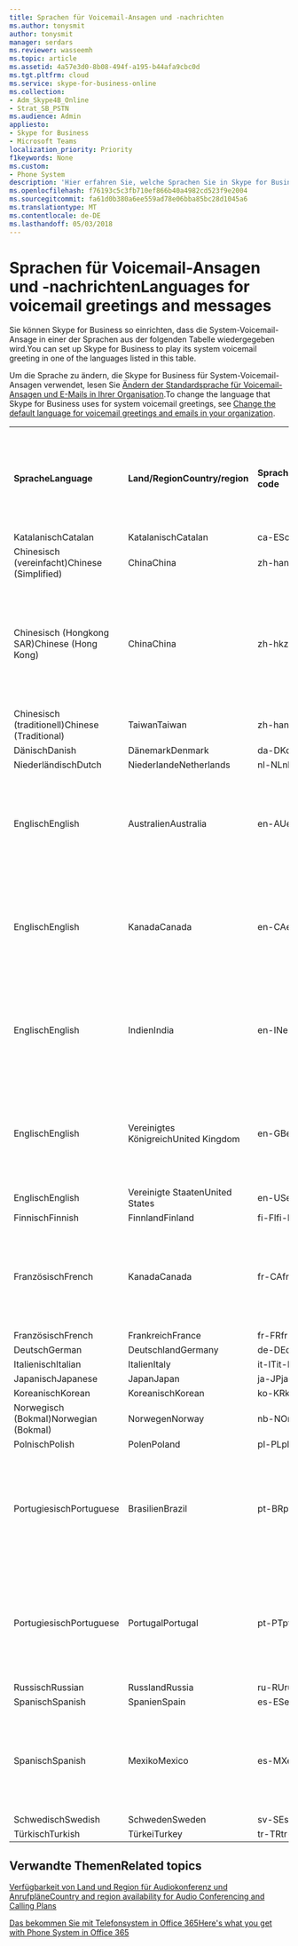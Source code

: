 ```yaml
---
title: Sprachen für Voicemail-Ansagen und -nachrichten
ms.author: tonysmit
author: tonysmit
manager: serdars
ms.reviewer: wasseemh
ms.topic: article
ms.assetid: 4a57e3d0-8b08-494f-a195-b44afa9cbc0d
ms.tgt.pltfrm: cloud
ms.service: skype-for-business-online
ms.collection:
- Adm_Skype4B_Online
- Strat_SB_PSTN
ms.audience: Admin
appliesto:
- Skype for Business
- Microsoft Teams
localization_priority: Priority
f1keywords: None
ms.custom:
- Phone System
description: 'Hier erfahren Sie, welche Sprachen Sie in Skype for Business für die Standardnachrichten des Systems festlegen können. '
ms.openlocfilehash: f76193c5c3fb710ef866b40a4982cd523f9e2004
ms.sourcegitcommit: fa61d0b380a6ee559ad78e06bba85bc28d1045a6
ms.translationtype: MT
ms.contentlocale: de-DE
ms.lasthandoff: 05/03/2018
---
```

# <a name="languages-for-voicemail-greetings-and-messages"></a><span data-ttu-id="f3b29-103">Sprachen für Voicemail-Ansagen und -nachrichten</span><span class="sxs-lookup"><span data-stu-id="f3b29-103">Languages for voicemail greetings and messages</span></span>

<span data-ttu-id="f3b29-104">Sie können Skype for Business so einrichten, dass die System-Voicemail-Ansage in einer der Sprachen aus der folgenden Tabelle wiedergegeben wird.</span><span class="sxs-lookup"><span data-stu-id="f3b29-104">You can set up Skype for Business to play its system voicemail greeting in one of the languages listed in this table.</span></span>
  
<span data-ttu-id="f3b29-105">Um die Sprache zu ändern, die Skype for Business für System-Voicemail-Ansagen verwendet, lesen Sie [Ändern der Standardsprache für Voicemail-Ansagen und E-Mails in Ihrer Organisation](change-the-default-language-for-greetings-and-emails.md).</span><span class="sxs-lookup"><span data-stu-id="f3b29-105">To change the language that Skype for Business uses for system voicemail greetings, see [Change the default language for voicemail greetings and emails in your organization](change-the-default-language-for-greetings-and-emails.md).</span></span>
  
|||||||
|:-----|:-----|:-----|:-----|:-----|:-----|
|<span data-ttu-id="f3b29-106">**Sprache**</span><span class="sxs-lookup"><span data-stu-id="f3b29-106">**Language**</span></span> <br/> |<span data-ttu-id="f3b29-107">**Land/Region**</span><span class="sxs-lookup"><span data-stu-id="f3b29-107">**Country/region**</span></span> <br/> |<span data-ttu-id="f3b29-108">**Sprachcode**</span><span class="sxs-lookup"><span data-stu-id="f3b29-108">**Language code**</span></span> <br/> |<span data-ttu-id="f3b29-109">**Für Benutzer in E-Mails sichtbar?**</span><span class="sxs-lookup"><span data-stu-id="f3b29-109">**Available for a user to see it in email?**</span></span> <br/> |<span data-ttu-id="f3b29-110">**Verfügbar bei Anrufen des Benutzers?**</span><span class="sxs-lookup"><span data-stu-id="f3b29-110">**Available when the user calls in?**</span></span> <br/> |<span data-ttu-id="f3b29-111">**Transkription verfügbar?**</span><span class="sxs-lookup"><span data-stu-id="f3b29-111">**Transcription available?**</span></span> <br/> |
|<span data-ttu-id="f3b29-112">Katalanisch</span><span class="sxs-lookup"><span data-stu-id="f3b29-112">Catalan</span></span>  <br/> |<span data-ttu-id="f3b29-113">Katalanisch</span><span class="sxs-lookup"><span data-stu-id="f3b29-113">Catalan</span></span>  <br/> |<span data-ttu-id="f3b29-114">ca-ES</span><span class="sxs-lookup"><span data-stu-id="f3b29-114">ca-ES</span></span>  <br/> |<span data-ttu-id="f3b29-115">Ja</span><span class="sxs-lookup"><span data-stu-id="f3b29-115">Yes</span></span>  <br/> |<span data-ttu-id="f3b29-116">Ja</span><span class="sxs-lookup"><span data-stu-id="f3b29-116">Yes</span></span>  <br/> |<span data-ttu-id="f3b29-117">Nein</span><span class="sxs-lookup"><span data-stu-id="f3b29-117">No</span></span>  <br/> |
|<span data-ttu-id="f3b29-118">Chinesisch (vereinfacht)</span><span class="sxs-lookup"><span data-stu-id="f3b29-118">Chinese (Simplified)</span></span>  <br/> |<span data-ttu-id="f3b29-119">China</span><span class="sxs-lookup"><span data-stu-id="f3b29-119">China</span></span>  <br/> |<span data-ttu-id="f3b29-120">zh-hans</span><span class="sxs-lookup"><span data-stu-id="f3b29-120">zh-hans</span></span>  <br/> |<span data-ttu-id="f3b29-121">Ja</span><span class="sxs-lookup"><span data-stu-id="f3b29-121">Yes</span></span>  <br/> |<span data-ttu-id="f3b29-122">Ja</span><span class="sxs-lookup"><span data-stu-id="f3b29-122">Yes</span></span>  <br/> |<span data-ttu-id="f3b29-123">Ja</span><span class="sxs-lookup"><span data-stu-id="f3b29-123">Yes</span></span>  <br/> |
|<span data-ttu-id="f3b29-124">Chinesisch (Hongkong SAR)</span><span class="sxs-lookup"><span data-stu-id="f3b29-124">Chinese (Hong Kong)</span></span>  <br/> |<span data-ttu-id="f3b29-125">China</span><span class="sxs-lookup"><span data-stu-id="f3b29-125">China</span></span>  <br/> |<span data-ttu-id="f3b29-126">zh-hk</span><span class="sxs-lookup"><span data-stu-id="f3b29-126">zh-hk</span></span>  <br/> |<span data-ttu-id="f3b29-127">Ja, verwendet wird aber Chinesisch (traditionell) (zh-hant).</span><span class="sxs-lookup"><span data-stu-id="f3b29-127">Yes, but Chinese (Traditional) (zh-hant) is used.</span></span>  <br/> | <span data-ttu-id="f3b29-128">Ja</span><span class="sxs-lookup"><span data-stu-id="f3b29-128">Yes</span></span> <br/> |<span data-ttu-id="f3b29-129">Ja, verwendet wird aber Chinesisch (traditionell) (zh-hant).</span><span class="sxs-lookup"><span data-stu-id="f3b29-129">Yes, but Chinese (Traditional) (zh-hant) is used.</span></span>  <br/> |
|<span data-ttu-id="f3b29-130">Chinesisch (traditionell)</span><span class="sxs-lookup"><span data-stu-id="f3b29-130">Chinese (Traditional)</span></span>  <br/> |<span data-ttu-id="f3b29-131">Taiwan</span><span class="sxs-lookup"><span data-stu-id="f3b29-131">Taiwan</span></span>  <br/> |<span data-ttu-id="f3b29-132">zh-hant</span><span class="sxs-lookup"><span data-stu-id="f3b29-132">zh-hant</span></span>  <br/> |<span data-ttu-id="f3b29-133">Ja</span><span class="sxs-lookup"><span data-stu-id="f3b29-133">Yes</span></span>  <br/> |<span data-ttu-id="f3b29-134">Ja</span><span class="sxs-lookup"><span data-stu-id="f3b29-134">Yes</span></span>  <br/> |<span data-ttu-id="f3b29-135">Nein</span><span class="sxs-lookup"><span data-stu-id="f3b29-135">No</span></span>  <br/> |
|<span data-ttu-id="f3b29-136">Dänisch</span><span class="sxs-lookup"><span data-stu-id="f3b29-136">Danish</span></span>  <br/> |<span data-ttu-id="f3b29-137">Dänemark</span><span class="sxs-lookup"><span data-stu-id="f3b29-137">Denmark</span></span>  <br/> |<span data-ttu-id="f3b29-138">da-DK</span><span class="sxs-lookup"><span data-stu-id="f3b29-138">da-DK</span></span>  <br/> |<span data-ttu-id="f3b29-139">Ja</span><span class="sxs-lookup"><span data-stu-id="f3b29-139">Yes</span></span>  <br/> |<span data-ttu-id="f3b29-140">Ja</span><span class="sxs-lookup"><span data-stu-id="f3b29-140">Yes</span></span>  <br/> |<span data-ttu-id="f3b29-141">Nein</span><span class="sxs-lookup"><span data-stu-id="f3b29-141">No</span></span>  <br/> |
|<span data-ttu-id="f3b29-142">Niederländisch</span><span class="sxs-lookup"><span data-stu-id="f3b29-142">Dutch</span></span>  <br/> |<span data-ttu-id="f3b29-143">Niederlande</span><span class="sxs-lookup"><span data-stu-id="f3b29-143">Netherlands</span></span>  <br/> |<span data-ttu-id="f3b29-144">nl-NL</span><span class="sxs-lookup"><span data-stu-id="f3b29-144">nl-NL</span></span>  <br/> |<span data-ttu-id="f3b29-145">Ja</span><span class="sxs-lookup"><span data-stu-id="f3b29-145">Yes</span></span>  <br/> |<span data-ttu-id="f3b29-146">Ja</span><span class="sxs-lookup"><span data-stu-id="f3b29-146">Yes</span></span>  <br/> |<span data-ttu-id="f3b29-147">Nein</span><span class="sxs-lookup"><span data-stu-id="f3b29-147">No</span></span>  <br/> |
|<span data-ttu-id="f3b29-148">Englisch</span><span class="sxs-lookup"><span data-stu-id="f3b29-148">English</span></span>  <br/> |<span data-ttu-id="f3b29-149">Australien</span><span class="sxs-lookup"><span data-stu-id="f3b29-149">Australia</span></span>  <br/> |<span data-ttu-id="f3b29-150">en-AU</span><span class="sxs-lookup"><span data-stu-id="f3b29-150">en-AU</span></span>  <br/> |<span data-ttu-id="f3b29-151">Ja, verwendet wird aber Englisch (USA) (en-US).</span><span class="sxs-lookup"><span data-stu-id="f3b29-151">Yes, but US English (en-US) is used.</span></span>  <br/> |<span data-ttu-id="f3b29-152">Ja</span><span class="sxs-lookup"><span data-stu-id="f3b29-152">Yes</span></span>  <br/> |<span data-ttu-id="f3b29-153">Ja, verwendet wird aber Englisch (USA) (en-US).</span><span class="sxs-lookup"><span data-stu-id="f3b29-153">Yes, but US English (en-US) is used.</span></span>  <br/> |
|<span data-ttu-id="f3b29-154">Englisch</span><span class="sxs-lookup"><span data-stu-id="f3b29-154">English</span></span>  <br/> |<span data-ttu-id="f3b29-155">Kanada</span><span class="sxs-lookup"><span data-stu-id="f3b29-155">Canada</span></span>  <br/> |<span data-ttu-id="f3b29-156">en-CA</span><span class="sxs-lookup"><span data-stu-id="f3b29-156">en-CA</span></span>  <br/> |<span data-ttu-id="f3b29-157">Ja, verwendet wird aber Englisch (USA) (en-US).</span><span class="sxs-lookup"><span data-stu-id="f3b29-157">Yes, but US English (en-US) is used.</span></span>  <br/> |<span data-ttu-id="f3b29-158">Ja</span><span class="sxs-lookup"><span data-stu-id="f3b29-158">Yes</span></span>  <br/> |<span data-ttu-id="f3b29-159">Ja, verwendet wird aber Englisch (USA) (en-US).</span><span class="sxs-lookup"><span data-stu-id="f3b29-159">Yes, but US English (en-US) is used.</span></span>  <br/> |
|<span data-ttu-id="f3b29-160">Englisch</span><span class="sxs-lookup"><span data-stu-id="f3b29-160">English</span></span>  <br/> |<span data-ttu-id="f3b29-161">Indien</span><span class="sxs-lookup"><span data-stu-id="f3b29-161">India</span></span>  <br/> |<span data-ttu-id="f3b29-162">en-IN</span><span class="sxs-lookup"><span data-stu-id="f3b29-162">en-IN</span></span>  <br/> |<span data-ttu-id="f3b29-163">Ja, verwendet wird aber Englisch (USA) (en-US).</span><span class="sxs-lookup"><span data-stu-id="f3b29-163">Yes, but US English (en-US) is used.</span></span>  <br/> |<span data-ttu-id="f3b29-164">Ja</span><span class="sxs-lookup"><span data-stu-id="f3b29-164">Yes</span></span>  <br/> |<span data-ttu-id="f3b29-165">Ja, verwendet wird aber Englisch (USA) (en-US).</span><span class="sxs-lookup"><span data-stu-id="f3b29-165">Yes, but US English (en-US) is used.</span></span>  <br/> |
|<span data-ttu-id="f3b29-166">Englisch</span><span class="sxs-lookup"><span data-stu-id="f3b29-166">English</span></span>  <br/> |<span data-ttu-id="f3b29-167">Vereinigtes Königreich</span><span class="sxs-lookup"><span data-stu-id="f3b29-167">United Kingdom</span></span>  <br/> |<span data-ttu-id="f3b29-168">en-GB</span><span class="sxs-lookup"><span data-stu-id="f3b29-168">en-GB</span></span>  <br/> |<span data-ttu-id="f3b29-169">Ja, verwendet wird aber Englisch (USA) (en-US).</span><span class="sxs-lookup"><span data-stu-id="f3b29-169">Yes, but US English (en-US) is used.</span></span>  <br/> |<span data-ttu-id="f3b29-170">Ja</span><span class="sxs-lookup"><span data-stu-id="f3b29-170">Yes</span></span>  <br/> |<span data-ttu-id="f3b29-171">Ja, verwendet wird aber Englisch (USA) (en-US).</span><span class="sxs-lookup"><span data-stu-id="f3b29-171">Yes, but US English (en-US) is used.</span></span>  <br/> |
|<span data-ttu-id="f3b29-172">Englisch</span><span class="sxs-lookup"><span data-stu-id="f3b29-172">English</span></span>  <br/> |<span data-ttu-id="f3b29-173">Vereinigte Staaten</span><span class="sxs-lookup"><span data-stu-id="f3b29-173">United States</span></span>  <br/> |<span data-ttu-id="f3b29-174">en-US</span><span class="sxs-lookup"><span data-stu-id="f3b29-174">en-US</span></span>  <br/> |<span data-ttu-id="f3b29-175">Ja</span><span class="sxs-lookup"><span data-stu-id="f3b29-175">Yes</span></span>  <br/> |<span data-ttu-id="f3b29-176">Ja</span><span class="sxs-lookup"><span data-stu-id="f3b29-176">Yes</span></span>  <br/> |<span data-ttu-id="f3b29-177">Ja</span><span class="sxs-lookup"><span data-stu-id="f3b29-177">Yes</span></span>  <br/> |
|<span data-ttu-id="f3b29-178">Finnisch</span><span class="sxs-lookup"><span data-stu-id="f3b29-178">Finnish</span></span>  <br/> |<span data-ttu-id="f3b29-179">Finnland</span><span class="sxs-lookup"><span data-stu-id="f3b29-179">Finland</span></span>  <br/> |<span data-ttu-id="f3b29-180">fi-Fl</span><span class="sxs-lookup"><span data-stu-id="f3b29-180">fi-Fl</span></span>  <br/> |<span data-ttu-id="f3b29-181">Ja</span><span class="sxs-lookup"><span data-stu-id="f3b29-181">Yes</span></span>  <br/> |<span data-ttu-id="f3b29-182">Ja</span><span class="sxs-lookup"><span data-stu-id="f3b29-182">Yes</span></span>  <br/> |<span data-ttu-id="f3b29-183">Nein</span><span class="sxs-lookup"><span data-stu-id="f3b29-183">No</span></span>  <br/> |
|<span data-ttu-id="f3b29-184">Französisch</span><span class="sxs-lookup"><span data-stu-id="f3b29-184">French</span></span>  <br/> |<span data-ttu-id="f3b29-185">Kanada</span><span class="sxs-lookup"><span data-stu-id="f3b29-185">Canada</span></span>  <br/> |<span data-ttu-id="f3b29-186">fr-CA</span><span class="sxs-lookup"><span data-stu-id="f3b29-186">fr-CA</span></span>  <br/> |<span data-ttu-id="f3b29-187">Ja, verwendet wird aber Französisch (Frankreich) (fr-FR).</span><span class="sxs-lookup"><span data-stu-id="f3b29-187">Yes, but France French (fr-FR) is used.</span></span>  <br/> |<span data-ttu-id="f3b29-188">Ja</span><span class="sxs-lookup"><span data-stu-id="f3b29-188">Yes</span></span>  <br/> |<span data-ttu-id="f3b29-189">Ja, verwendet wird aber Französisch (Frankreich) (fr-FR).</span><span class="sxs-lookup"><span data-stu-id="f3b29-189">Yes, but France French (fr-FR) is used.</span></span>  <br/> |
|<span data-ttu-id="f3b29-190">Französisch</span><span class="sxs-lookup"><span data-stu-id="f3b29-190">French</span></span>  <br/> |<span data-ttu-id="f3b29-191">Frankreich</span><span class="sxs-lookup"><span data-stu-id="f3b29-191">France</span></span>  <br/> |<span data-ttu-id="f3b29-192">fr-FR</span><span class="sxs-lookup"><span data-stu-id="f3b29-192">fr-FR</span></span>  <br/> |<span data-ttu-id="f3b29-193">Ja</span><span class="sxs-lookup"><span data-stu-id="f3b29-193">Yes</span></span>  <br/> |<span data-ttu-id="f3b29-194">Ja</span><span class="sxs-lookup"><span data-stu-id="f3b29-194">Yes</span></span>  <br/> |<span data-ttu-id="f3b29-195">Ja</span><span class="sxs-lookup"><span data-stu-id="f3b29-195">Yes</span></span>  <br/> |
|<span data-ttu-id="f3b29-196">Deutsch</span><span class="sxs-lookup"><span data-stu-id="f3b29-196">German</span></span>  <br/> |<span data-ttu-id="f3b29-197">Deutschland</span><span class="sxs-lookup"><span data-stu-id="f3b29-197">Germany</span></span>  <br/> |<span data-ttu-id="f3b29-198">de-DE</span><span class="sxs-lookup"><span data-stu-id="f3b29-198">de-DE</span></span>  <br/> |<span data-ttu-id="f3b29-199">Ja</span><span class="sxs-lookup"><span data-stu-id="f3b29-199">Yes</span></span>  <br/> |<span data-ttu-id="f3b29-200">Ja</span><span class="sxs-lookup"><span data-stu-id="f3b29-200">Yes</span></span>  <br/> |<span data-ttu-id="f3b29-201">Ja</span><span class="sxs-lookup"><span data-stu-id="f3b29-201">Yes</span></span>  <br/> |
|<span data-ttu-id="f3b29-202">Italienisch</span><span class="sxs-lookup"><span data-stu-id="f3b29-202">Italian</span></span>  <br/> |<span data-ttu-id="f3b29-203">Italien</span><span class="sxs-lookup"><span data-stu-id="f3b29-203">Italy</span></span>  <br/> |<span data-ttu-id="f3b29-204">it-IT</span><span class="sxs-lookup"><span data-stu-id="f3b29-204">it-IT</span></span>  <br/> |<span data-ttu-id="f3b29-205">Ja</span><span class="sxs-lookup"><span data-stu-id="f3b29-205">Yes</span></span>  <br/> |<span data-ttu-id="f3b29-206">Ja</span><span class="sxs-lookup"><span data-stu-id="f3b29-206">Yes</span></span>  <br/> |<span data-ttu-id="f3b29-207">Ja</span><span class="sxs-lookup"><span data-stu-id="f3b29-207">Yes</span></span>  <br/> |
|<span data-ttu-id="f3b29-208">Japanisch</span><span class="sxs-lookup"><span data-stu-id="f3b29-208">Japanese</span></span>  <br/> |<span data-ttu-id="f3b29-209">Japan</span><span class="sxs-lookup"><span data-stu-id="f3b29-209">Japan</span></span>  <br/> |<span data-ttu-id="f3b29-210">ja-JP</span><span class="sxs-lookup"><span data-stu-id="f3b29-210">ja-JP</span></span>  <br/> |<span data-ttu-id="f3b29-211">Ja</span><span class="sxs-lookup"><span data-stu-id="f3b29-211">Yes</span></span>  <br/> |<span data-ttu-id="f3b29-212">Ja</span><span class="sxs-lookup"><span data-stu-id="f3b29-212">Yes</span></span>  <br/> |<span data-ttu-id="f3b29-213">Nein</span><span class="sxs-lookup"><span data-stu-id="f3b29-213">No</span></span>  <br/> |
|<span data-ttu-id="f3b29-214">Koreanisch</span><span class="sxs-lookup"><span data-stu-id="f3b29-214">Korean</span></span>  <br/> |<span data-ttu-id="f3b29-215">Koreanisch</span><span class="sxs-lookup"><span data-stu-id="f3b29-215">Korean</span></span>  <br/> |<span data-ttu-id="f3b29-216">ko-KR</span><span class="sxs-lookup"><span data-stu-id="f3b29-216">ko-KR</span></span>  <br/> |<span data-ttu-id="f3b29-217">Ja</span><span class="sxs-lookup"><span data-stu-id="f3b29-217">Yes</span></span>  <br/> |<span data-ttu-id="f3b29-218">Ja</span><span class="sxs-lookup"><span data-stu-id="f3b29-218">Yes</span></span>  <br/> |<span data-ttu-id="f3b29-219">Nein</span><span class="sxs-lookup"><span data-stu-id="f3b29-219">No</span></span>  <br/> |
|<span data-ttu-id="f3b29-220">Norwegisch (Bokmal)</span><span class="sxs-lookup"><span data-stu-id="f3b29-220">Norwegian (Bokmal)</span></span>  <br/> |<span data-ttu-id="f3b29-221">Norwegen</span><span class="sxs-lookup"><span data-stu-id="f3b29-221">Norway</span></span>  <br/> |<span data-ttu-id="f3b29-222">nb-NO</span><span class="sxs-lookup"><span data-stu-id="f3b29-222">nb-NO</span></span>  <br/> |<span data-ttu-id="f3b29-223">Ja</span><span class="sxs-lookup"><span data-stu-id="f3b29-223">Yes</span></span>  <br/> |<span data-ttu-id="f3b29-224">Ja</span><span class="sxs-lookup"><span data-stu-id="f3b29-224">Yes</span></span>  <br/> |<span data-ttu-id="f3b29-225">Nein</span><span class="sxs-lookup"><span data-stu-id="f3b29-225">No</span></span>  <br/> |
|<span data-ttu-id="f3b29-226">Polnisch</span><span class="sxs-lookup"><span data-stu-id="f3b29-226">Polish</span></span>  <br/> |<span data-ttu-id="f3b29-227">Polen</span><span class="sxs-lookup"><span data-stu-id="f3b29-227">Poland</span></span>  <br/> |<span data-ttu-id="f3b29-228">pl-PL</span><span class="sxs-lookup"><span data-stu-id="f3b29-228">pl-PL</span></span>  <br/> |<span data-ttu-id="f3b29-229">Ja</span><span class="sxs-lookup"><span data-stu-id="f3b29-229">Yes</span></span>  <br/> | <span data-ttu-id="f3b29-230">Ja</span><span class="sxs-lookup"><span data-stu-id="f3b29-230">Yes</span></span> <br/> |<span data-ttu-id="f3b29-231">Nein</span><span class="sxs-lookup"><span data-stu-id="f3b29-231">No</span></span>  <br/> |
|<span data-ttu-id="f3b29-232">Portugiesisch</span><span class="sxs-lookup"><span data-stu-id="f3b29-232">Portuguese</span></span>  <br/> |<span data-ttu-id="f3b29-233">Brasilien</span><span class="sxs-lookup"><span data-stu-id="f3b29-233">Brazil</span></span>  <br/> |<span data-ttu-id="f3b29-234">pt-BR</span><span class="sxs-lookup"><span data-stu-id="f3b29-234">pt-BR</span></span>  <br/> |<span data-ttu-id="f3b29-235">Ja, verwendet wird aber Portugiesisch (Portugal) (pt-PT).</span><span class="sxs-lookup"><span data-stu-id="f3b29-235">Yes, but Portugal Portuguese (pt-PT) is used.</span></span>  <br/> |<span data-ttu-id="f3b29-236">Ja</span><span class="sxs-lookup"><span data-stu-id="f3b29-236">Yes</span></span>  <br/> |<span data-ttu-id="f3b29-237">Ja</span><span class="sxs-lookup"><span data-stu-id="f3b29-237">Yes</span></span>  <br/> |
|<span data-ttu-id="f3b29-238">Portugiesisch</span><span class="sxs-lookup"><span data-stu-id="f3b29-238">Portuguese</span></span>  <br/> |<span data-ttu-id="f3b29-239">Portugal</span><span class="sxs-lookup"><span data-stu-id="f3b29-239">Portugal</span></span>  <br/> |<span data-ttu-id="f3b29-240">pt-PT</span><span class="sxs-lookup"><span data-stu-id="f3b29-240">pt-PT</span></span>  <br/> |<span data-ttu-id="f3b29-241">Ja</span><span class="sxs-lookup"><span data-stu-id="f3b29-241">Yes</span></span>  <br/> |<span data-ttu-id="f3b29-242">Ja</span><span class="sxs-lookup"><span data-stu-id="f3b29-242">Yes</span></span>  <br/> |<span data-ttu-id="f3b29-243">Ja, verwendet wird aber Portugiesisch (Brasilien) (pt-BR).</span><span class="sxs-lookup"><span data-stu-id="f3b29-243">Yes, but Brazil Portuguese (pt-BR) is used.</span></span>  <br/> |
|<span data-ttu-id="f3b29-244">Russisch</span><span class="sxs-lookup"><span data-stu-id="f3b29-244">Russian</span></span>  <br/> |<span data-ttu-id="f3b29-245">Russland</span><span class="sxs-lookup"><span data-stu-id="f3b29-245">Russia</span></span>  <br/> |<span data-ttu-id="f3b29-246">ru-RU</span><span class="sxs-lookup"><span data-stu-id="f3b29-246">ru-RU</span></span>  <br/> |<span data-ttu-id="f3b29-247">Ja</span><span class="sxs-lookup"><span data-stu-id="f3b29-247">Yes</span></span>  <br/> |<span data-ttu-id="f3b29-248">Ja</span><span class="sxs-lookup"><span data-stu-id="f3b29-248">Yes</span></span>  <br/> |<span data-ttu-id="f3b29-249">Nein</span><span class="sxs-lookup"><span data-stu-id="f3b29-249">No</span></span>  <br/> |
|<span data-ttu-id="f3b29-250">Spanisch</span><span class="sxs-lookup"><span data-stu-id="f3b29-250">Spanish</span></span>  <br/> |<span data-ttu-id="f3b29-251">Spanien</span><span class="sxs-lookup"><span data-stu-id="f3b29-251">Spain</span></span>  <br/> |<span data-ttu-id="f3b29-252">es-ES</span><span class="sxs-lookup"><span data-stu-id="f3b29-252">es-ES</span></span>  <br/> |<span data-ttu-id="f3b29-253">Ja</span><span class="sxs-lookup"><span data-stu-id="f3b29-253">Yes</span></span>  <br/> |<span data-ttu-id="f3b29-254">Ja</span><span class="sxs-lookup"><span data-stu-id="f3b29-254">Yes</span></span>  <br/> |<span data-ttu-id="f3b29-255">Ja</span><span class="sxs-lookup"><span data-stu-id="f3b29-255">Yes</span></span>  <br/> |
|<span data-ttu-id="f3b29-256">Spanisch</span><span class="sxs-lookup"><span data-stu-id="f3b29-256">Spanish</span></span>  <br/> |<span data-ttu-id="f3b29-257">Mexiko</span><span class="sxs-lookup"><span data-stu-id="f3b29-257">Mexico</span></span>  <br/> |<span data-ttu-id="f3b29-258">es-MX</span><span class="sxs-lookup"><span data-stu-id="f3b29-258">es-MX</span></span>  <br/> |<span data-ttu-id="f3b29-259">Ja, verwendet wird aber Spanisch (Spanien) (es-ES).</span><span class="sxs-lookup"><span data-stu-id="f3b29-259">Yes, but Spain Spanish (es-ES) is used.</span></span>  <br/> |<span data-ttu-id="f3b29-260">Ja</span><span class="sxs-lookup"><span data-stu-id="f3b29-260">Yes</span></span>  <br/> |<span data-ttu-id="f3b29-261">Ja, verwendet wird aber Spanisch (Spanien) (es-ES).</span><span class="sxs-lookup"><span data-stu-id="f3b29-261">Yes, but Spain Spanish (es-ES) is used.</span></span>  <br/> |
|<span data-ttu-id="f3b29-262">Schwedisch</span><span class="sxs-lookup"><span data-stu-id="f3b29-262">Swedish</span></span>  <br/> |<span data-ttu-id="f3b29-263">Schweden</span><span class="sxs-lookup"><span data-stu-id="f3b29-263">Sweden</span></span>  <br/> |<span data-ttu-id="f3b29-264">sv-SE</span><span class="sxs-lookup"><span data-stu-id="f3b29-264">sv-SE</span></span>  <br/> |<span data-ttu-id="f3b29-265">Ja</span><span class="sxs-lookup"><span data-stu-id="f3b29-265">Yes</span></span>  <br/> |<span data-ttu-id="f3b29-266">Ja</span><span class="sxs-lookup"><span data-stu-id="f3b29-266">Yes</span></span>  <br/> |<span data-ttu-id="f3b29-267">Nein</span><span class="sxs-lookup"><span data-stu-id="f3b29-267">No</span></span>  <br/> |
|<span data-ttu-id="f3b29-268">Türkisch</span><span class="sxs-lookup"><span data-stu-id="f3b29-268">Turkish</span></span>  <br/> |<span data-ttu-id="f3b29-269">Türkei</span><span class="sxs-lookup"><span data-stu-id="f3b29-269">Turkey</span></span>  <br/> |<span data-ttu-id="f3b29-270">tr-TR</span><span class="sxs-lookup"><span data-stu-id="f3b29-270">tr-TR</span></span>  <br/> |<span data-ttu-id="f3b29-271">Ja</span><span class="sxs-lookup"><span data-stu-id="f3b29-271">Yes</span></span>  <br/> |<span data-ttu-id="f3b29-272">Ja</span><span class="sxs-lookup"><span data-stu-id="f3b29-272">Yes</span></span>  <br/> |<span data-ttu-id="f3b29-273">Nein</span><span class="sxs-lookup"><span data-stu-id="f3b29-273">No</span></span>  <br/> |
   
## <a name="related-topics"></a><span data-ttu-id="f3b29-274">Verwandte Themen</span><span class="sxs-lookup"><span data-stu-id="f3b29-274">Related topics</span></span>
[<span data-ttu-id="f3b29-275">Verfügbarkeit von Land und Region für Audiokonferenz und Anrufpläne</span><span class="sxs-lookup"><span data-stu-id="f3b29-275">Country and region availability for Audio Conferencing and Calling Plans</span></span>](../../country-and-region-availability-for-audio-conferencing-and-calling-plans/country-and-region-availability-for-audio-conferencing-and-calling-plans.md)

[<span data-ttu-id="f3b29-276">Das bekommen Sie mit Telefonsystem in Office 365</span><span class="sxs-lookup"><span data-stu-id="f3b29-276">Here's what you get with Phone System in Office 365</span></span>](../../what-is-phone-system-in-office-365/here-s-what-you-get-with-phone-system.md)
  
  
 